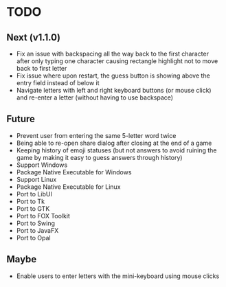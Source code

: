 # TODO

## Next (v1.1.0)

- Fix an issue with backspacing all the way back to the first character after only typing one character causing rectangle highlight not to move back to first letter
- Fix issue where upon restart, the guess button is showing above the entry field instead of below it
- Navigate letters with left and right keyboard buttons (or mouse click) and re-enter a letter (without having to use backspace)

## Future

- Prevent user from entering the same 5-letter word twice
- Being able to re-open share dialog after closing at the end of a game
- Keeping history of emoji statuses (but not answers to avoid ruining the game by making it easy to guess answers through history)
- Support Windows
- Package Native Executable for Windows
- Support Linux
- Package Native Executable for Linux
- Port to LibUI
- Port to Tk
- Port to GTK
- Port to FOX Toolkit
- Port to Swing
- Port to JavaFX
- Port to Opal

## Maybe

- Enable users to enter letters with the mini-keyboard using mouse clicks
